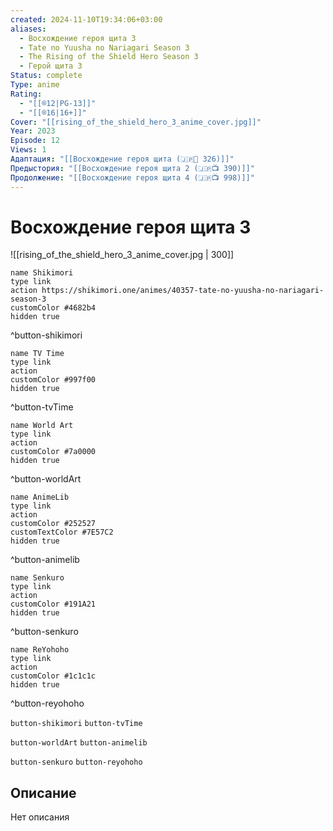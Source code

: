 ```yaml
---
created: 2024-11-10T19:34:06+03:00
aliases:
  - Восхождение героя щита 3
  - Tate no Yuusha no Nariagari Season 3
  - The Rising of the Shield Hero Season 3
  - Герой щита 3
Status: complete
Type: anime
Rating:
  - "[[®️12|PG-13]]"
  - "[[®️16|16+]]"
Cover: "[[rising_of_the_shield_hero_3_anime_cover.jpg]]"
Year: 2023
Episode: 12
Views: 1
Адаптация: "[[Восхождение героя щита (🇯🇵📘 326)]]"
Предыстория: "[[Восхождение героя щита 2 (🇯🇵📺 390)]]"
Продолжение: "[[Восхождение героя щита 4 (🇯🇵📺 998)]]"
---
```


# Восхождение героя щита 3

![[rising_of_the_shield_hero_3_anime_cover.jpg | 300]]

```button
name Shikimori
type link
action https://shikimori.one/animes/40357-tate-no-yuusha-no-nariagari-season-3
customColor #4682b4
hidden true
```
^button-shikimori

```button
name TV Time
type link
action 
customColor #997f00
hidden true
```
^button-tvTime

```button
name World Art
type link
action 
customColor #7a0000
hidden true
```
^button-worldArt

```button
name AnimeLib
type link
action 
customColor #252527
customTextColor #7E57C2
hidden true
```
^button-animelib

```button
name Senkuro
type link
action 
customColor #191A21
hidden true
```
^button-senkuro

```button
name ReYohoho
type link
action 
customColor #1c1c1c
hidden true
```
^button-reyohoho



`button-shikimori` `button-tvTime`

`button-worldArt` `button-animelib`

`button-senkuro` `button-reyohoho`



## Описание

Нет описания
